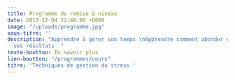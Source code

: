 ```yaml
---
title: Programme de remise à niveau
date: 2017-12-04 22:48:00 +0000
image: "/uploads/programme.jpg"
sous-titre: ''
description: "Apprendre à gérer son temps \nApprendre comment aborder un examen \nMaximiser
  ses résultats  "
texte-boutton: En savoir plus
lien-boutton: "/programmes/cours"
titre: 'Techniques de gestion du stress '
---
```

